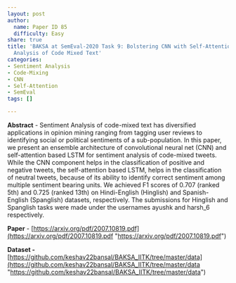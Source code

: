 ```yaml
---
layout: post
author:
  name: Paper ID 85
  difficulty: Easy
share: true
title: 'BAKSA at SemEval-2020 Task 9: Bolstering CNN with Self-Attention forSentiment
  Analysis of Code Mixed Text'
categories:
- Sentiment Analysis
- Code-Mixing
- CNN
- Self-Attention
- SemEval
tags: []

---
```

**Abstract** - Sentiment Analysis of code-mixed text has diversified applications in opinion mining ranging from tagging user reviews to identifying social or political sentiments of a sub-population. In this paper, we present an ensemble architecture of convolutional neural net (CNN) and self-attention based LSTM for sentiment analysis of code-mixed tweets. While the CNN component helps in the classification of positive and negative tweets, the self-attention based LSTM, helps in the classification of neutral tweets, because of its ability to identify correct sentiment among multiple sentiment bearing units. We achieved F1 scores of 0.707 (ranked 5th) and 0.725 (ranked 13th) on Hindi-English (Hinglish) and Spanish-English (Spanglish) datasets, respectively. The submissions for Hinglish and Spanglish tasks were made under the usernames ayushk and harsh_6 respectively.

**Paper** - [https://arxiv.org/pdf/2007.10819.pdf](https://arxiv.org/pdf/2007.10819.pdf "https://arxiv.org/pdf/2007.10819.pdf")

**Dataset -** [https://github.com/keshav22bansal/BAKSA_IITK/tree/master/data](https://github.com/keshav22bansal/BAKSA_IITK/tree/master/data "https://github.com/keshav22bansal/BAKSA_IITK/tree/master/data")